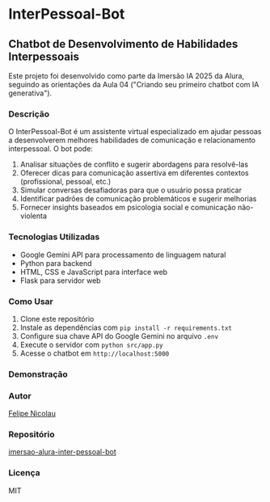 # InterPessoal-Bot

## Chatbot de Desenvolvimento de Habilidades Interpessoais

Este projeto foi desenvolvido como parte da Imersão IA 2025 da Alura, seguindo as orientações da Aula 04 ("Criando seu primeiro chatbot com IA generativa").

### Descrição

O InterPessoal-Bot é um assistente virtual especializado em ajudar pessoas a desenvolverem melhores habilidades de comunicação e relacionamento interpessoal. O bot pode:

1. Analisar situações de conflito e sugerir abordagens para resolvê-las
2. Oferecer dicas para comunicação assertiva em diferentes contextos (profissional, pessoal, etc.)
3. Simular conversas desafiadoras para que o usuário possa praticar
4. Identificar padrões de comunicação problemáticos e sugerir melhorias
5. Fornecer insights baseados em psicologia social e comunicação não-violenta

### Tecnologias Utilizadas

- Google Gemini API para processamento de linguagem natural
- Python para backend
- HTML, CSS e JavaScript para interface web
- Flask para servidor web

### Como Usar

1. Clone este repositório
2. Instale as dependências com `pip install -r requirements.txt`
3. Configure sua chave API do Google Gemini no arquivo `.env`
4. Execute o servidor com `python src/app.py`
5. Acesse o chatbot em `http://localhost:5000`

### Demonstração

### Autor

[Felipe Nicolau](https://github.com/felipefahl)

### Repositório

[imersao-alura-inter-pessoal-bot](https://github.com/felipefahl/imersao-alura-inter-pessoal-bot)

### Licença

MIT
